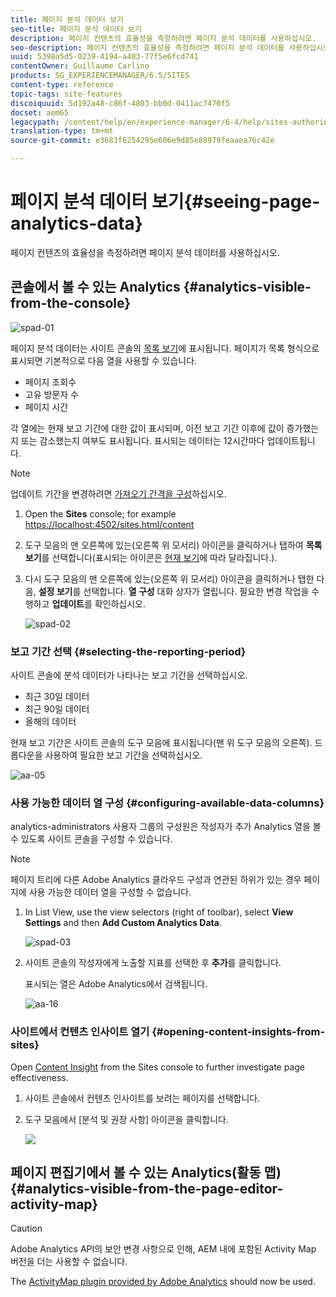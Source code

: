 ```yaml
---
title: 페이지 분석 데이터 보기
seo-title: 페이지 분석 데이터 보기
description: 페이지 컨텐츠의 효율성을 측정하려면 페이지 분석 데이터를 사용하십시오.
seo-description: 페이지 컨텐츠의 효율성을 측정하려면 페이지 분석 데이터를 사용하십시오.
uuid: 5398a5d5-0239-4194-a403-77f5e6fcd741
contentOwner: Guillaume Carlino
products: SG_EXPERIENCEMANAGER/6.5/SITES
content-type: reference
topic-tags: site-features
discoiquuid: 5d192a48-c86f-4803-bb0d-0411ac7470f5
docset: aem65
legacypath: /content/help/en/experience-manager/6-4/help/sites-authoring/pa-using.html
translation-type: tm+mt
source-git-commit: e3683f6254295e606e9d85e88979feaaea76c42e

---
```



# 페이지 분석 데이터 보기{#seeing-page-analytics-data}

페이지 컨텐츠의 효율성을 측정하려면 페이지 분석 데이터를 사용하십시오.

## 콘솔에서 볼 수 있는 Analytics {#analytics-visible-from-the-console}

![spad-01](assets/spad-01.png)

페이지 분석 데이터는 사이트 콘솔의 [목록 보기](/help/sites-authoring/basic-handling.md#list-view)에 표시됩니다. 페이지가 목록 형식으로 표시되면 기본적으로 다음 열을 사용할 수 있습니다.

* 페이지 조회수
* 고유 방문자 수
* 페이지 시간

각 열에는 현재 보고 기간에 대한 값이 표시되며, 이전 보고 기간 이후에 값이 증가했는지 또는 감소했는지 여부도 표시됩니다. 표시되는 데이터는 12시간마다 업데이트됩니다.

>[!NOTE]
>
>업데이트 기간을 변경하려면 [가져오기 간격을 구성](/help/sites-administering/adobeanalytics-connect.md#configuring-the-import-interval)하십시오.

1. Open the **Sites** console; for example [https://localhost:4502/sites.html/content](https://localhost:4502/sites.html/content)
1. 도구 모음의 맨 오른쪽에 있는(오른쪽 위 모서리) 아이콘을 클릭하거나 탭하여 **목록 보기**&#x200B;를 선택합니다(표시되는 아이콘은 [현재 보기](/help/sites-authoring/basic-handling.md#viewing-and-selecting-resources)에 따라 달라집니다.).

1. 다시 도구 모음의 맨 오른쪽에 있는(오른쪽 위 모서리) 아이콘을 클릭하거나 탭한 다음, **설정 보기**&#x200B;를 선택합니다. **열 구성** 대화 상자가 열립니다. 필요한 변경 작업을 수행하고 **업데이트**&#x200B;를 확인하십시오.

   ![spad-02](assets/spad-02.png)

### 보고 기간 선택 {#selecting-the-reporting-period}

사이트 콘솔에 분석 데이터가 나타나는 보고 기간을 선택하십시오.

* 최근 30일 데이터
* 최근 90일 데이터
* 올해의 데이터

현재 보고 기간은 사이트 콘솔의 도구 모음에 표시됩니다(맨 위 도구 모음의 오른쪽). 드롭다운을 사용하여 필요한 보고 기간을 선택하십시오.

![aa-05](assets/aa-05.png)

### 사용 가능한 데이터 열 구성 {#configuring-available-data-columns}

analytics-administrators 사용자 그룹의 구성원은 작성자가 추가 Analytics 열을 볼 수 있도록 사이트 콘솔을 구성할 수 있습니다.

>[!NOTE]
>
>페이지 트리에 다른 Adobe Analytics 클라우드 구성과 연관된 하위가 있는 경우 페이지에 사용 가능한 데이터 열을 구성할 수 없습니다.

1. In List View, use the view selectors (right of toolbar), select **View Settings** and then **Add Custom Analytics Data**.

   ![spad-03](assets/spad-03.png)

1. 사이트 콘솔의 작성자에게 노출할 지표를 선택한 후 **추가**&#x200B;를 클릭합니다.

   표시되는 열은 Adobe Analytics에서 검색됩니다.

   ![aa-16](assets/aa-16.png)

### 사이트에서 컨텐츠 인사이트 열기 {#opening-content-insights-from-sites}

Open [Content Insight](/help/sites-authoring/content-insights.md) from the Sites console to further investigate page effectiveness.

1. 사이트 콘솔에서 컨텐츠 인사이트를 보려는 페이지를 선택합니다.
1. 도구 모음에서 [분석 및 권장 사항] 아이콘을 클릭합니다.

   ![](do-not-localize/chlimage_1-14.png)

## 페이지 편집기에서 볼 수 있는 Analytics(활동 맵) {#analytics-visible-from-the-page-editor-activity-map}

>[!CAUTION]
>
>Adobe Analytics API의 보안 변경 사항으로 인해, AEM 내에 포함된 Activity Map 버전을 더는 사용할 수 없습니다.
>
>The [ActivityMap plugin provided by Adobe Analytics](https://docs.adobe.com/content/help/en/analytics/analyze/activity-map/getting-started/get-started-users/activitymap-install.html) should now be used.
